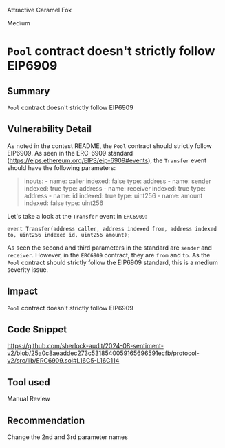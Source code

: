 Attractive Caramel Fox

Medium

# `Pool` contract doesn't strictly follow EIP6909

## Summary
`Pool` contract doesn't strictly follow EIP6909
## Vulnerability Detail
As noted in the contest README, the `Pool` contract should strictly follow EIP6909. As seen in the ERC-6909 standard (https://eips.ethereum.org/EIPS/eip-6909#events), the `Transfer` event should have the following parameters:
>  inputs:
    - name: caller
      indexed: false
      type: address
    - name: sender
      indexed: true
      type: address
    - name: receiver
      indexed: true
      type: address
    - name: id
      indexed: true
      type: uint256
    - name: amount
      indexed: false
      type: uint256

Let's take a look at the `Transfer` event in `ERC6909`:
```solidity
event Transfer(address caller, address indexed from, address indexed to, uint256 indexed id, uint256 amount);
```
As seen the second and third parameters in the standard are `sender` and `receiver`. However, in the `ERC6909` contract, they are `from` and `to`. As the `Pool` contract should strictly follow the EIP6909 standard, this is a medium severity issue.
## Impact
`Pool` contract doesn't strictly follow EIP6909
## Code Snippet
https://github.com/sherlock-audit/2024-08-sentiment-v2/blob/25a0c8aeaddec273c5318540059165696591ecfb/protocol-v2/src/lib/ERC6909.sol#L16C5-L16C114
## Tool used

Manual Review

## Recommendation
Change the 2nd and 3rd parameter names